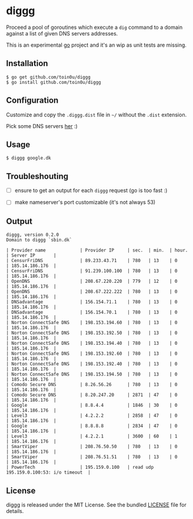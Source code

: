 diggg
=====

Proceed a pool of goroutines which execute a `dig` command to a domain against
a list of given DNS servers addresses.

This is an experimental [go](http://golang.org/doc/install) project and it's an
wip as unit tests are missing.


Installation
------------

    $ go get github.com/toin0u/diggg
    $ go install github.com/toin0u/diggg


Configuration
-------------

Customize and copy the `.diggg.dist` file in `~/` without the `.dist` extension.

Pick some DNS servers [her](http://www.chaz6.com/files/resolv.conf) :)


Usage
-----

    $ diggg google.dk


Troubleshouting
---------------

- [ ] ensure to get an output for each `diggg` request (go is too fast :)
- [ ] make nameserver's port customizable (it's not always 53)


Output
------

~~~
diggg, version 0.2.0
Domain to diggg `sbin.dk`

| Provider name             | Provider IP     | sec.  | min.  | hour. | Server IP       |
| CensurFriDNS              | 89.233.43.71    | 780   | 13    | 0     | 185.14.186.176  |
| CensurFriDNS              | 91.239.100.100  | 780   | 13    | 0     | 185.14.186.176  |
| OpenDNS                   | 208.67.220.220  | 779   | 12    | 0     | 185.14.186.176  |
| OpenDNS                   | 208.67.222.222  | 780   | 13    | 0     | 185.14.186.176  |
| DNSadvantage              | 156.154.71.1    | 780   | 13    | 0     | 185.14.186.176  |
| DNSadvantage              | 156.154.70.1    | 780   | 13    | 0     | 185.14.186.176  |
| Norton ConnectSafe DNS    | 198.153.194.60  | 780   | 13    | 0     | 185.14.186.176  |
| Norton ConnectSafe DNS    | 198.153.192.50  | 780   | 13    | 0     | 185.14.186.176  |
| Norton ConnectSafe DNS    | 198.153.194.40  | 780   | 13    | 0     | 185.14.186.176  |
| Norton ConnectSafe DNS    | 198.153.192.60  | 780   | 13    | 0     | 185.14.186.176  |
| Norton ConnectSafe DNS    | 198.153.192.40  | 780   | 13    | 0     | 185.14.186.176  |
| Norton ConnectSafe DNS    | 198.153.194.50  | 780   | 13    | 0     | 185.14.186.176  |
| Comodo Secure DNS         | 8.26.56.26      | 780   | 13    | 0     | 185.14.186.176  |
| Comodo Secure DNS         | 8.20.247.20     | 2871  | 47    | 0     | 185.14.186.176  |
| Google                    | 8.8.4.4         | 1846  | 30    | 0     | 185.14.186.176  |
| Level3                    | 4.2.2.2         | 2858  | 47    | 0     | 185.14.186.176  |
| Google                    | 8.8.8.8         | 2834  | 47    | 0     | 185.14.186.176  |
| Level3                    | 4.2.2.1         | 3600  | 60    | 1     | 185.14.186.176  |
| SmartViper                | 208.76.50.50    | 780   | 13    | 0     | 185.14.186.176  |
| SmartViper                | 208.76.51.51    | 780   | 13    | 0     | 185.14.186.176  |
| PowerTech                 | 195.159.0.100   | read udp 195.159.0.100:53: i/o timeout  |
~~~


License
-------

diggg is released under the MIT License. See the bundled
[LICENSE](https://github.com/toin0u/diggg/blob/master/LICENSE) file for details.
